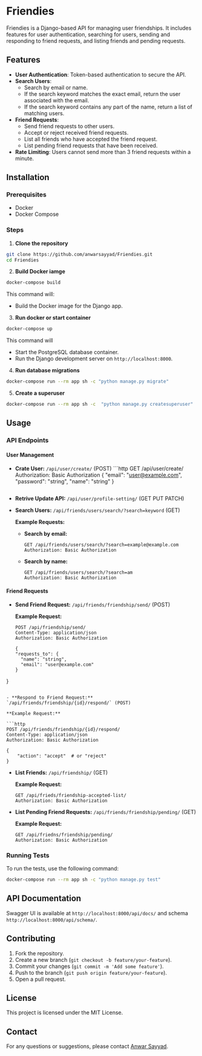 # Friendies

Friendies is a Django-based API for managing user friendships. It includes features for user authentication, searching for users, sending and responding to friend requests, and listing friends and pending requests.

## Features

- **User Authentication**: Token-based authentication to secure the API.
- **Search Users**:
  - Search by email or name.
  - If the search keyword matches the exact email, return the user associated with the email.
  - If the search keyword contains any part of the name, return a list of matching users.
- **Friend Requests**:
  - Send friend requests to other users.
  - Accept or reject received friend requests.
  - List all friends who have accepted the friend request.
  - List pending friend requests that have been received.
- **Rate Limiting**: Users cannot send more than 3 friend requests within a minute.

## Installation

### Prerequisites

- Docker
- Docker Compose

### Steps

1. **Clone the repository**

```bash
git clone https://github.com/anwarsayyad/Friendies.git
cd Friendies
```

2. **Build  Docker iamge**

```bash
docker-compose build
```

This command will:
- Build the Docker image for the Django app.

3. **Run docker or start container**

```bash
docker-compose up
```
This command will
- Start the PostgreSQL database container.
- Run the Django development server on `http://localhost:8000`.

4. **Run database migrations**

```bash
docker-compose run --rm app sh -c "python manage.py migrate"
```

5. **Create a superuser**

```bash
docker-compose run --rm app sh -c  "python manage.py createsuperuser"
```
## Usage

### API Endpoints

<!-- #### Authentication -->

<!-- - **Login:** `/api/token/` (POST)
- **Refresh Token:** `/api/token/refresh/` (POST) -->

#### User Management

- **Crate User:** `/api/user/create/` (POST)
      ```http
    GET /api/user/create/
    Authorization: Basic Authorization
    {
        "email": "user@example.com",
        "password": "string",
        "name": "string"
    }
    ```
- **Retrive Update API:** `/api/user/profile-setting/` (GET PUT PATCH)

- **Search Users:** `/api/friends/users/search/?search=keyword` (GET)

  **Example Requests:**

  - **Search by email:**

    ```http
    GET /api/friends/users/search/?search=example@example.com
    Authorization: Basic Authorization
    ```

  - **Search by name:**

    ```http
    GET /api/friends/users/search/?search=am
    Authorization: Basic Authorization
    ```

#### Friend Requests

- **Send Friend Request:** `/api/friends/friendship/send/` (POST)

  **Example Request:**

  ```http
  POST /api/friendship/send/
  Content-Type: application/json
  Authorization: Basic Authorization

  {
  "requests_to": {
    "name": "string",
    "email": "user@example.com"
  }
}
  ```

- **Respond to Friend Request:** `/api/friends/friendship/{id}/respond/` (POST)

  **Example Request:**

  ```http
  POST /api/friends/friendship/{id}/respond/
  Content-Type: application/json
  Authorization: Basic Authorization

  {
      "action": "accept"  # or "reject"
  }
  ```

- **List Friends:** `/api/friendship/` (GET)

  **Example Request:**

  ```http
  GET /api/frieds/friendship-accepted-list/
  Authorization: Basic Authorization
  ```

- **List Pending Friend Requests:** `/api/friends/friendship/pending/` (GET)

  **Example Request:**

  ```http
  GET /api/friedns/friendship/pending/
  Authorization: Basic Authorization
  ```

### Running Tests

To run the tests, use the following command:

```bash
docker-compose run --rm app sh -c "python manage.py test"
```

## API Documentation

Swagger UI is available at `http://localhost:8000/api/docs/` and schema `http://localhost:8000/api/schema/`.

## Contributing

1. Fork the repository.
2. Create a new branch (`git checkout -b feature/your-feature`).
3. Commit your changes (`git commit -m 'Add some feature'`).
4. Push to the branch (`git push origin feature/your-feature`).
5. Open a pull request.

## License

This project is licensed under the MIT License.

## Contact

For any questions or suggestions, please contact [Anwar Sayyad](mailto:anwarsayyad2631@gmail.com).
```

